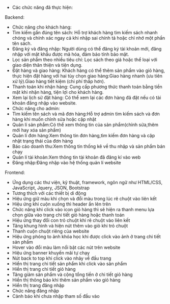 -	Các chức năng đã thực hiện:

  Backend:
- Chức năng cho khách hàng:
-	Tìm kiếm gần đúng tên sách: Hỗ trợ khách hàng tìm kiếm sách nhanh chóng và chính xác ngay cả khi nhập sai chính tả hoặc chỉ nhớ một phần tên sách.
-	Đăng ký và đăng nhập: Người dùng có thể đăng ký tài khoản mới, đăng nhập với mật khẩu được mã hóa, đảm bảo tính bảo mật.
-	Lọc sản phẩm theo nhiều tiêu chí: Lọc sách theo giá hoặc thể loại với giao diện thân thiện và tiện dụng.
-	Đặt hàng và giao hàng: Khách hàng có thể thêm sản phẩm vào giỏ hàng, thực hiện đặt hàng với hai tùy chọn giao hàng:Giao hàng nhanh (ưu tiên xử lý).Giao hàng tiết kiệm (chi phí thấp hơn).
-	Thanh toán khi nhận hàng: Cung cấp phương thức thanh toán bằng tiền mặt khi nhận hàng, tiện lợi cho khách hàng.
-	Xem lại lịch sử đặt hàng: Có thể xem lại các đơn hàng đã đặt nếu có tài khoản đăng nhập vào website.
- Chức năng cho admin:
-	Tìm kiếm tên sách và mã đơn hàng:Hỗ trợ admin tìm kiếm sách và đơn hàng khi muốn chỉnh sửa hoặc cập nhật
-	Quản lí sản phẩm:Có thể xem thông tin của sản phẩm(chỉnh sửa,thêm mới hay xóa sản phẩm)
-	Quản lí đơn hàng:Xem thông tin đơn hàng,tìm kiếm đơn hàng và cập nhật trạng thái của đơn hàng
-	Báo cáo doanh thu:Xem thông tin thống kê về thu nhập và sản phẩm bán chạy
-	Quản lí tài khoản:Xem thông tin tài khoản đã đăng kí vào web
-	Đăng nhập:Đăng nhập vào hệ thống quản lí website

  Frontend:
-	Ứng dụng các thư viện, kỹ thuật, framework, ngôn ngữ như HTML/CSS, JavaScript, Jquery, JSON, Bootstrap 
-	Tương thích với các thiết bị di động
-	Hiệu ứng giữ màu khi chọn và đổi màu trong lúc rê chuột vào liên kết
-	Hiệu ứng khi cuộn xuống thì header ẩn lên trên
-	Chức năng khi click vào icon giỏ hàng thì sẽ hiện ra thanh menu lựa chọn giữa vào trang chi tiết giỏ hàng hoặc thanh toán
-	Hiệu ứng thay đổi con trỏ chuột khi rê chuột vào liên kết
-	Tăng khung hình và hiện nút thêm vào giỏ khi trỏ chuột
-	Thanh cuộn chuột riêng của website
-	Hiệu ứng phóng to ảnh khóa học khi được click vào ảnh ở trang chi tiết sản phẩm
-	Hover vào đổi màu làm nổi bật các nút trên website
-	Hiệu ứng banner khuyến mãi tự chạy
-	Nút back to top khi click vào nhảy về đầu trang
-	Hiển thị trang chi tiết sản phẩm khi click vào sản phẩm
-	Hiển thị trang chi tiết giỏ hàng
-	Tăng giảm sản phẩm và cộng tổng tiền ở chi tiết giỏ hàng
-	Hiển thị thông báo khi thêm sản phẩm vào giỏ hàng
-	Hiển thị trang đăng nhập
-	Chức năng đăng nhập
-	Cảnh báo khi chưa nhập tham số đầu vào
